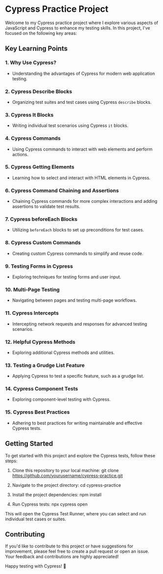 # Cypress Practice Project

Welcome to my Cypress practice project where I explore various aspects of JavaScript and Cypress to enhance my testing skills. In this project, I've focused on the following key areas:

## Key Learning Points

### 1. Why Use Cypress?
- Understanding the advantages of Cypress for modern web application testing.

### 2. Cypress Describe Blocks
- Organizing test suites and test cases using Cypress `describe` blocks.

### 3. Cypress It Blocks
- Writing individual test scenarios using Cypress `it` blocks.

### 4. Cypress Commands
- Using Cypress commands to interact with web elements and perform actions.

### 5. Cypress Getting Elements
- Learning how to select and interact with HTML elements in Cypress.

### 6. Cypress Command Chaining and Assertions
- Chaining Cypress commands for more complex interactions and adding assertions to validate test results.

### 7. Cypress beforeEach Blocks
- Utilizing `beforeEach` blocks to set up preconditions for test cases.

### 8. Cypress Custom Commands
- Creating custom Cypress commands to simplify and reuse code.

### 9. Testing Forms in Cypress
- Exploring techniques for testing forms and user input.

### 10. Multi-Page Testing
- Navigating between pages and testing multi-page workflows.

### 11. Cypress Intercepts
- Intercepting network requests and responses for advanced testing scenarios.

### 12. Helpful Cypress Methods
- Exploring additional Cypress methods and utilities.

### 13. Testing a Grudge List Feature
- Applying Cypress to test a specific feature, such as a grudge list.

### 14. Cypress Component Tests
- Exploring component-level testing with Cypress.

### 15. Cypress Best Practices
- Adhering to best practices for writing maintainable and effective Cypress tests.

## Getting Started

To get started with this project and explore the Cypress tests, follow these steps:

1. Clone this repository to your local machine:
git clone https://github.com/yourusername/cypress-practice.git

2. Navigate to the project directory:
cd cypress-practice

3. Install the project dependencies:
npm install

4. Run Cypress tests:
npx cypress open

This will open the Cypress Test Runner, where you can select and run individual test cases or suites.

## Contributing

If you'd like to contribute to this project or have suggestions for improvement, please feel free to create a pull request or open an issue. Your feedback and contributions are highly appreciated!

Happy testing with Cypress! 🚀
